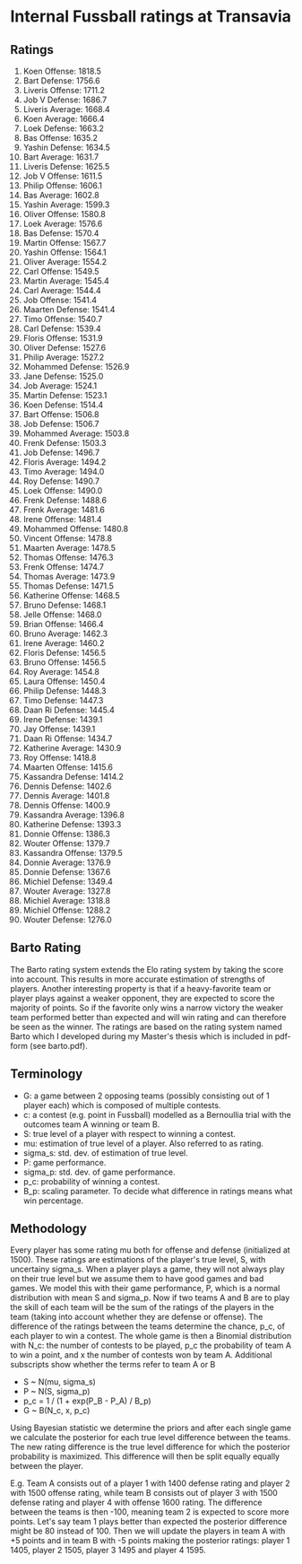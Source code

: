 # Internal Fussball ratings at Transavia
## Ratings
1. Koen Offense: 1818.5 
2. Bart Defense: 1756.6 
3. Liveris Offense: 1711.2 
4. Job V Defense: 1686.7 
5. Liveris Average: 1668.4 
6. Koen Average: 1666.4 
7. Loek Defense: 1663.2 
8. Bas Offense: 1635.2 
9. Yashin Defense: 1634.5 
10. Bart Average: 1631.7 
11. Liveris Defense: 1625.5 
12. Job V Offense: 1611.5 
13. Philip Offense: 1606.1 
14. Bas Average: 1602.8 
15. Yashin Average: 1599.3 
16. Oliver Offense: 1580.8 
17. Loek Average: 1576.6 
18. Bas Defense: 1570.4 
19. Martin Offense: 1567.7 
20. Yashin Offense: 1564.1 
21. Oliver Average: 1554.2 
22. Carl Offense: 1549.5 
23. Martin Average: 1545.4 
24. Carl Average: 1544.4 
25. Job Offense: 1541.4 
26. Maarten Defense: 1541.4 
27. Timo Offense: 1540.7 
28. Carl Defense: 1539.4 
29. Floris Offense: 1531.9 
30. Oliver Defense: 1527.6 
31. Philip Average: 1527.2 
32. Mohammed Defense: 1526.9 
33. Jane Defense: 1525.0 
34. Job Average: 1524.1 
35. Martin Defense: 1523.1 
36. Koen Defense: 1514.4 
37. Bart Offense: 1506.8 
38. Job Defense: 1506.7 
39. Mohammed Average: 1503.8 
40. Frenk  Defense: 1503.3 
41. Job  Defense: 1496.7 
42. Floris Average: 1494.2 
43. Timo Average: 1494.0 
44. Roy Defense: 1490.7 
45. Loek Offense: 1490.0 
46. Frenk Defense: 1488.6 
47. Frenk Average: 1481.6 
48. Irene Offense: 1481.4 
49. Mohammed Offense: 1480.8 
50. Vincent Offense: 1478.8 
51. Maarten Average: 1478.5 
52. Thomas Offense: 1476.3 
53. Frenk Offense: 1474.7 
54. Thomas Average: 1473.9 
55. Thomas Defense: 1471.5 
56. Katherine Offense: 1468.5 
57. Bruno Defense: 1468.1 
58. Jelle Offense: 1468.0 
59. Brian Offense: 1466.4 
60. Bruno Average: 1462.3 
61. Irene Average: 1460.2 
62. Floris Defense: 1456.5 
63. Bruno Offense: 1456.5 
64. Roy Average: 1454.8 
65. Laura Offense: 1450.4 
66. Philip Defense: 1448.3 
67. Timo Defense: 1447.3 
68. Daan Ri Defense: 1445.4 
69. Irene Defense: 1439.1 
70. Jay Offense: 1439.1 
71. Daan Ri Offense: 1434.7 
72. Katherine Average: 1430.9 
73. Roy Offense: 1418.8 
74. Maarten Offense: 1415.6 
75. Kassandra Defense: 1414.2 
76. Dennis Defense: 1402.6 
77. Dennis Average: 1401.8 
78. Dennis Offense: 1400.9 
79. Kassandra Average: 1396.8 
80. Katherine Defense: 1393.3 
81. Donnie Offense: 1386.3 
82. Wouter Offense: 1379.7 
83. Kassandra Offense: 1379.5 
84. Donnie Average: 1376.9 
85. Donnie Defense: 1367.6 
86. Michiel Defense: 1349.4 
87. Wouter Average: 1327.8 
88. Michiel Average: 1318.8 
89. Michiel Offense: 1288.2 
90. Wouter Defense: 1276.0 

## Barto Rating
The Barto rating system extends the Elo rating system by taking the score into account. This results in more accurate estimation of strengths of players. Another interesting property is that if a heavy-favorite team or player plays against a weaker opponent, they are expected to score the majority of points. So if the favorite only wins a narrow victory the weaker team performed better than expected and will win rating and can therefore be seen as the winner. The ratings are based on the rating system named Barto which I developed during my Master's thesis which is included in pdf-form (see barto.pdf).
## Terminology
- G: a game between 2 opposing teams (possibly consisting out of 1 player each) which is composed of multiple contests.
- c: a contest (e.g. point in Fussball) modelled as a Bernoullia trial with the outcomes team A winning or team B.
- S: true level of a player with respect to winning a contest.
- mu: estimation of true level of a player. Also referred to as rating.
- sigma_s: std. dev. of estimation of true level.
- P: game performance.
- sigma_p: std. dev. of game performance.
- p_c: probability of winning a contest.
- B_p: scaling parameter. To decide what difference in ratings means what win percentage.
## Methodology
Every player has some rating mu both for offense and defense (initialized at 1500). These ratings are estimations of the player's true level, S, with uncertainy sigma_s. When a player plays a game, they will not always play on their true level but we assume them to have good games and bad games. We model this with their game performance, P, which is a normal distribution with mean S and sigma_p. Now if two teams A and B are to play the skill of each team will be the sum of the ratings of the players in the team (taking into account whether they are defense or offense). The difference of the ratings between the teams determine the chance, p_c, of each player to win a contest. The whole game is then a Binomial distribution with N_c: the number of contests to be played, p_c the probability of team A to win a point, and x the number of contests won by team A. Additional subscripts show whether the terms refer to team A or B
- S ~ N(mu, sigma_s)
- P ~ N(S, sigma_p)
- p_c = 1 / (1 + exp(P_B - P_A) / B_p)
- G ~ B(N_c, x, p_c)

Using Bayesian statistic we determine the priors and after each single game we calculate the posterior for each true level difference between the teams. The new rating difference is the true level difference for which the posterior probability is maximized. This difference will then be split equally equally between the player. 

E.g. Team A consists out of a player 1 with 1400 defense rating and player 2 with 1500 offense rating, while team B consists out of player 3 with 1500 defense rating and player 4 with offense 1600 rating. The difference between the teams is then -100, meaning team 2 is expected to score more points. Let's say team 1 plays better than expected the posterior difference might be 80 instead of 100. Then we will update the players in team A with +5 points and in team B with -5 points making the posterior ratings: player 1 1405, player 2 1505, player 3 1495 and player 4 1595.